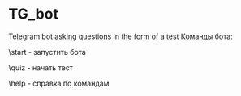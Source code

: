 # TG_bot
Telegram bot asking questions in the form of a test
Команды бота:

\start - запустить бота

\quiz - начать тест

\help - справка по командам
